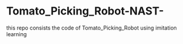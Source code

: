 # Tomato_Picking_Robot-NAST-
this repo consists the code of Tomato_Picking_Robot using imitation learning
